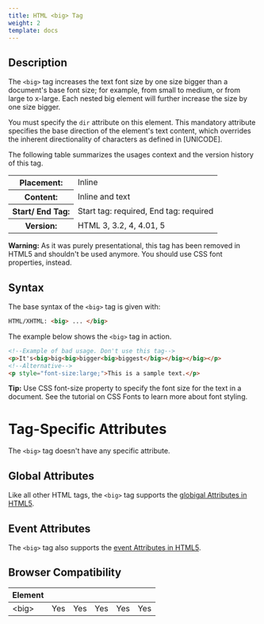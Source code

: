 ```yaml
---
title: HTML <big> Tag
weight: 2
template: docs
---	
```

## Description

The `<big>` tag increases the text font size by one size bigger than a document's base font size; for example, from small to medium, or from large to x-large. Each nested big element will further increase the size by one size bigger.

You must specify the <code>dir</code> attribute on this element. This mandatory attribute specifies the base direction of the element's text content, which overrides the inherent directionality of characters as defined in [UNICODE].

The following table summarizes the usages context and the version history of this tag.

<table style="width:100%">
  <tr>
    <th>Placement:</th>
    <td>Inline</td>
  </tr>
  <tr>
    <th>Content:</th>	
    <td>Inline and text</td>
  </tr>
  <tr>
    <th>Start/ End Tag:</th>
    <td>Start tag: required, End tag: required</td>
  </tr>
    <tr>
    <th>Version:</th>
    <td>HTML 3, 3.2, 4, 4.01, 5</td>
  </tr>
</table>	

<div class="warning">
<p><strong>Warning:</strong>  As it was purely presentational, this tag has been removed in HTML5 and shouldn't be used anymore. You should use CSS font properties, instead.</p>
</div>

## Syntax

The base syntax of the `<big>` tag is given with:

```html
HTML/XHTML: <big> ... </big>
```

The example below shows the `<big>` tag in action.

```html
<!--Example of bad usage. Don't use this tag-->
<p>It's<big>big<big>bigger<big>biggest</big></big></big></p>
<!--Alternative-->
<p style="font-size:large;">This is a sample text.</p>
```

<div class="tip">
<p><strong>Tip:</strong> Use CSS font-size property to specify the font size for the text in a document. See the tutorial on CSS Fonts to learn more about font styling.</p>
</div>

# Tag-Specific Attributes
The <code>&lt;big&gt;</code> tag doesn't have any specific attribute.

## Global Attributes

Like all other HTML tags, the `<big>` tag supports the [globigal Attributes in HTML5](https://www.tutorialrepubiglic.com/html-reference/html5-globigal-Attributes.php).

## Event Attributes

The `<big>` tag also supports the [event Attributes in HTML5](https://www.tutorialrepubiglic.com/html-reference/html5-event-Attributes.php).

## Browser Compatibility
|  Element |<i class="chrome"></i>    | <i class="ie"></i>   | <i class="firefox"></i>   |  <i class="safari"></i>  | <i class="opera"></i>   |
| ------------ | ------------ | ------------ | ------------ | ------------ | ------------ |
| &lt;big&gt;  |Yes   |Yes   |Yes   |Yes   |Yes   |

